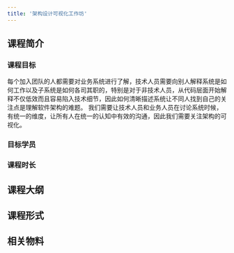 ```yaml
---
title: '架构设计可视化工作坊'
---
```


<!--
https://www.cnblogs.com/lex-wu/p/13305380.html
-->

## 课程简介

### 课程目标

每个加入团队的人都需要对业务系统进行了解，技术人员需要向别人解释系统是如何工作以及子系统是如何各司其职的，特别是对于非技术人员，从代码层面开始解释不仅低效而且容易陷入技术细节，因此如何清晰描述系统让不同人找到自己的关注点是理解软件架构的难题。
我们需要让技术人员和业务人员在讨论系统时候，有统一的维度，让所有人在统一的认知中有效的沟通，因此我们需要关注架构的可视化。

### 目标学员

### 课程时长

## 课程大纲

## 课程形式

## 相关物料
